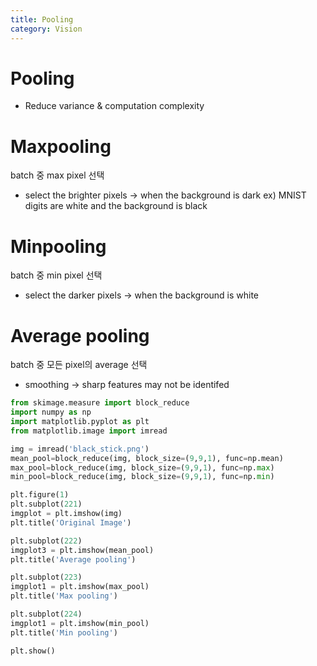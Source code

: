 ```yaml
---
title: Pooling
category: Vision
---
```


# Pooling
- Reduce variance & computation complexity

# Maxpooling
batch 중 max pixel 선택
- select the brighter pixels -> when the background is dark 
ex) MNIST digits are white and the background is black

# Minpooling
batch 중 min pixel 선택
- select the darker pixels -> when the background is white

# Average pooling
batch 중 모든 pixel의 average 선택
- smoothing -> sharp features may not be identifed

```python
from skimage.measure import block_reduce
import numpy as np
import matplotlib.pyplot as plt
from matplotlib.image import imread

img = imread('black_stick.png')
mean_pool=block_reduce(img, block_size=(9,9,1), func=np.mean)
max_pool=block_reduce(img, block_size=(9,9,1), func=np.max)
min_pool=block_reduce(img, block_size=(9,9,1), func=np.min)

plt.figure(1)
plt.subplot(221)
imgplot = plt.imshow(img)
plt.title('Original Image')

plt.subplot(222)
imgplot3 = plt.imshow(mean_pool)
plt.title('Average pooling')

plt.subplot(223)
imgplot1 = plt.imshow(max_pool)
plt.title('Max pooling')

plt.subplot(224)
imgplot1 = plt.imshow(min_pool)
plt.title('Min pooling')

plt.show()
```
